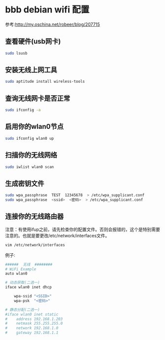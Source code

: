 # bbb debian wifi 配置

参考:http://my.oschina.net/robeer/blog/207715

## 查看硬件(usb网卡)
```bash
sudo lsusb
```

## 安装无线上网工具
```bash
sudo aptitude install wireless-tools
```

## 查询无线网卡是否正常
```bash
sudo ifconfig -a
```
## 启用你的wlan0节点
```bash
sudo ifconfig wlan0 up
```

## 扫描你的无线网络
```bash
sudo iwlist wlan0 scan
```
## 生成密钥文件 
```bash
sudo wpa_passphrase  TEST  12345678  > /etc/wpa_supplicant.conf 
sudo wpa_passphrase  <ssid>  <密码>  > /etc/wpa_supplicant.conf 
```

## 连接你的无线路由器 
注意：有使用ifup之前，请先检查你的配置文件。否则会报错的，这个是特别需要注意的。也就是要更改/etc/network/interfaces文件。
```bash
vim /etc/network/interfaces
```

例子:
```bash
######  无线  ########
# WiFi Example
auto wlan0

# 动态获取(二选一)
iface wlan0 inet dhcp

    wpa-ssid "<SSID>"
    wpa-psk  "<密码>"

# 静态分配(二选一)
#iface wlan0 inet static
#    address 192.168.1.203
#    netmask 255.255.255.0
#    network 192.168.1.0
#    gateway 192.168.1.1
```
##